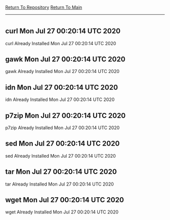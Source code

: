 [Return To Repository](https://github.com/deathbybandaid/piholeparser/)
[Return To Main](https://github.com/deathbybandaid/piholeparser/blob/master/RecentRunLogs/Mainlog.md)
____________________________________
# 
## curl Mon Jul 27 00:20:14 UTC 2020
curl Already Installed Mon Jul 27 00:20:14 UTC 2020
## gawk Mon Jul 27 00:20:14 UTC 2020
gawk Already Installed Mon Jul 27 00:20:14 UTC 2020
## idn Mon Jul 27 00:20:14 UTC 2020
idn Already Installed Mon Jul 27 00:20:14 UTC 2020
## p7zip Mon Jul 27 00:20:14 UTC 2020
p7zip Already Installed Mon Jul 27 00:20:14 UTC 2020
## sed Mon Jul 27 00:20:14 UTC 2020
sed Already Installed Mon Jul 27 00:20:14 UTC 2020
## tar Mon Jul 27 00:20:14 UTC 2020
tar Already Installed Mon Jul 27 00:20:14 UTC 2020
## wget Mon Jul 27 00:20:14 UTC 2020
wget Already Installed Mon Jul 27 00:20:14 UTC 2020
